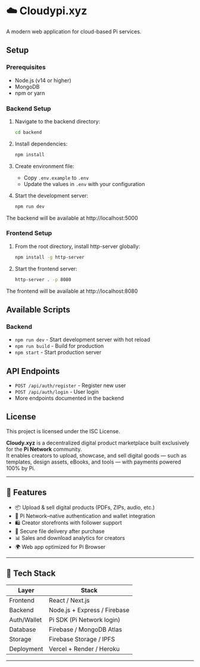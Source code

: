 # ☁️ Cloudypi.xyz

A modern web application for cloud-based Pi services.

## Setup

### Prerequisites
- Node.js (v14 or higher)
- MongoDB
- npm or yarn

### Backend Setup
1. Navigate to the backend directory:
   ```bash
   cd backend
   ```

2. Install dependencies:
   ```bash
   npm install
   ```

3. Create environment file:
   - Copy `.env.example` to `.env`
   - Update the values in `.env` with your configuration

4. Start the development server:
   ```bash
   npm run dev
   ```

The backend will be available at http://localhost:5000

### Frontend Setup
1. From the root directory, install http-server globally:
   ```bash
   npm install -g http-server
   ```

2. Start the frontend server:
   ```bash
   http-server . -p 8080
   ```

The frontend will be available at http://localhost:8080

## Available Scripts

### Backend
- `npm run dev` - Start development server with hot reload
- `npm run build` - Build for production
- `npm start` - Start production server

## API Endpoints

- `POST /api/auth/register` - Register new user
- `POST /api/auth/login` - User login
- More endpoints documented in the backend

## License

This project is licensed under the ISC License.

**Cloudy.xyz** is a decentralized digital product marketplace built exclusively for the **Pi Network** community.  
It enables creators to upload, showcase, and sell digital goods — such as templates, design assets, eBooks, and tools — with payments powered 100% by Pi.

---

## 🚀 Features

- 📦 Upload & sell digital products (PDFs, ZIPs, audio, etc.)
- 🔐 Pi Network–native authentication and wallet integration
- 🛍️ Creator storefronts with follower support
- 💾 Secure file delivery after purchase
- 📊 Sales and download analytics for creators
- 🌍 Web app optimized for Pi Browser

---

## 🔧 Tech Stack

| Layer       | Stack                         |
|-------------|-------------------------------|
| Frontend    | React / Next.js               |
| Backend     | Node.js + Express / Firebase  |
| Auth/Wallet | Pi SDK (Pi Network login)     |
| Database    | Firebase / MongoDB Atlas      |
| Storage     | Firebase Storage / IPFS       |
| Deployment  | Vercel + Render / Heroku      |

---
